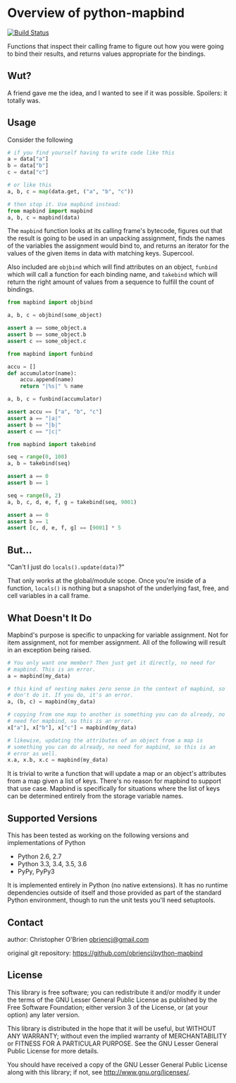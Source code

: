 # Overview of python-mapbind

[![Build Status](https://travis-ci.org/obriencj/python-mapbind.svg?branch=master)](https://travis-ci.org/obriencj/python-mapbind)

Functions that inspect their calling frame to figure out how you were
going to bind their results, and returns values appropriate for the
bindings.


## Wut?

A friend gave me the idea, and I wanted to see if it was possible.
Spoilers: it totally was.


## Usage

Consider the following
```python
# if you find yourself having to write code like this
a = data["a"]
b = data["b"]
c = data["c"]

# or like this
a, b, c = map(data.get, ("a", "b", "c"))

# then stop it. Use mapbind instead:
from mapbind import mapbind
a, b, c = mapbind(data)
```

The `mapbind` function looks at its calling frame's bytecode, figures
out that the result is going to be used in an unpacking assignment,
finds the names of the variables the assignment would bind to, and
returns an iterator for the values of the given items in data with
matching keys. Supercool.

Also included are `objbind` which will find attributes on an object,
`funbind` which will call a function for each binding name, and
`takebind` which will return the right amount of values from a
sequence to fulfill the count of bindings.

```python
from mapbind import objbind

a, b, c = objbind(some_object)

assert a == some_object.a
assert b == some_object.b
assert c == some_object.c
```

```python
from mapbind import funbind

accu = []
def accumulator(name):
	accu.append(name)
	return "|%s|" % name

a, b, c = funbind(accumulator)

assert accu == ["a", "b", "c"]
assert a == "|a|"
assert b == "|b|"
assert c == "|c|"
```

```python
from mapbind import takebind

seq = range(0, 100)
a, b = takebind(seq)

assert a == 0
assert b == 1

seq = range(0, 2)
a, b, c, d, e, f, g = takebind(seq, 9001)

assert a == 0
assert b == 1
assert [c, d, e, f, g] == [9001] * 5
```


## But...

"Can't I just do `locals().update(data)`?"

That only works at the global/module scope. Once you're inside of a
function, `locals()` is nothing but a snapshot of the underlying fast,
free, and cell variables in a call frame.


## What Doesn't It Do

Mapbind's purpose is specific to unpacking for variable assignment.
Not for item assignment, not for member assignment. All of the
following will result in an exception being raised.

```python
# You only want one member? Then just get it directly, no need for
# mapbind. This is an error.
a = mapbind(my_data)

# this kind of nesting makes zero sense in the context of mapbind, so
# don't do it. If you do, it's an error.
a, (b, c) = mapbind(my_data)

# copying from one map to another is something you can do already, no
# need for mapbind, so this is an error.
x["a"], x["b"], x["c"] = mapbind(my_data)

# likewise, updating the attributes of an object from a map is
# something you can do already, no need for mapbind, so this is an
# error as well.
x.a, x.b, x.c = mapbind(my_data)
```

It is trivial to write a function that will update a map or an
object's attributes from a map given a list of keys. There's no reason
for mapbind to support that use case. Mapbind is specifically for
situations where the list of keys can be determined entirely from the
storage variable names.


## Supported Versions

This has been tested as working on the following versions and
implementations of Python

* Python 2.6, 2.7
* Python 3.3, 3.4, 3.5, 3.6
* PyPy, PyPy3

It is implemented entirely in Python (no native extensions). It has no
runtime dependencies outside of itself and those provided as part of
the standard Python environment, though to run the unit tests you'll
need setuptools.


## Contact

author: Christopher O'Brien  <obriencj@gmail.com>

original git repository: <https://github.com/obriencj/python-mapbind>


## License

This library is free software; you can redistribute it and/or modify
it under the terms of the GNU Lesser General Public License as
published by the Free Software Foundation; either version 3 of the
License, or (at your option) any later version.

This library is distributed in the hope that it will be useful, but
WITHOUT ANY WARRANTY; without even the implied warranty of
MERCHANTABILITY or FITNESS FOR A PARTICULAR PURPOSE.  See the GNU
Lesser General Public License for more details.

You should have received a copy of the GNU Lesser General Public
License along with this library; if not, see
<http://www.gnu.org/licenses/>.
